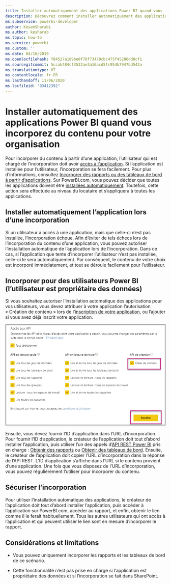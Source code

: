```yaml
---
title: Installer automatiquement des applications Power BI quand vous incorporez du contenu pour votre organisation
description: Découvrez comment installer automatiquement des applications Power BI lorsque vous incorporez du contenu pour votre organisation.
ms.subservice: powerbi-developer
author: KesemSharabi
ms.author: kesharab
ms.topic: how-to
ms.service: powerbi
ms.custom: ''
ms.date: 04/16/2019
ms.openlocfilehash: f84527a189be0f78f73470cbc475f45206dd8cf1
ms.sourcegitcommit: 5ccab484cf3532ae3a16acd5fc954b7947bd543a
ms.translationtype: HT
ms.contentlocale: fr-FR
ms.lasthandoff: 11/06/2020
ms.locfileid: "93412392"
---
```

# <a name="auto-install-power-bi-apps-when-embedding-for-your-organization"></a>Installer automatiquement des applications Power BI quand vous incorporez du contenu pour votre organisation

Pour incorporer du contenu à partir d’une application, l’utilisateur qui est chargé de l’incorporation doit avoir [accès à l’application](../../collaborate-share/service-create-distribute-apps.md). Si l’application est installée pour l’utilisateur, l’incorporation se fera facilement. Pour plus d’informations, consultez [Incorporer des rapports ou des tableaux de bord à partir d’applications](embed-from-apps.md). Sur PowerBI.com, vous pouvez décider que toutes les applications doivent être [installées automatiquement](https://powerbi.microsoft.com/blog/automatically-install-apps/). Toutefois, cette action sera effectuée au niveau du locataire et s’appliquera à toutes les applications.

## <a name="auto-install-app-on-embedding"></a>Installer automatiquement l’application lors d’une incorporation

Si un utilisateur a accès à une application, mais que celle-ci n’est pas installée, l’incorporation échoue. Afin d’éviter de tels échecs lors de l’incorporation du contenu d’une application, vous pouvez autoriser l’installation automatique de l’application lors de l’incorporation. Dans ce cas, si l’application que tente d’incorporer l’utilisateur n’est pas installée, celle-ci le sera automatiquement. Par conséquent, le contenu de votre choix est incorporé immédiatement, et tout se déroule facilement pour l’utilisateur.

## <a name="embed-for-power-bi-users-user-owns-data"></a>Incorporer pour des utilisateurs Power BI (l’utilisateur est propriétaire des données)

Si vous souhaitez autoriser l’installation automatique des applications pour vos utilisateurs, vous devez attribuer à votre application l’autorisation « Création de contenu » lors de l’[inscription de votre application](register-app.md#register-an-azure-ad-app), ou l’ajouter si vous avez déjà inscrit votre application.

![Inscription de l’application - Création de contenu](media/embed-auto-install-app/register-app-create-content.png)

Ensuite, vous devez fournir l’ID d’application dans l’URL d’incorporation. Pour fournir l’ID d’application, le créateur de l’application doit tout d’abord installer l’application, puis utiliser l’un des appels d’[API REST Power BI](/rest/api/power-bi/) pris en charge : [Obtenir des rapports](/rest/api/power-bi/reports/getreports) ou [Obtenir des tableaux de bord](/rest/api/power-bi/dashboards/getdashboards). Ensuite, le créateur de l’application doit copier l’URL d’incorporation dans la réponse de l’API REST. L’ID d’application s’affiche dans l’URL si le contenu provient d’une application.  Une fois que vous disposez de l’URL d’incorporation, vous pouvez régulièrement l’utiliser pour incorporer du contenu.

## <a name="secure-embed"></a>Sécuriser l’incorporation

Pour utiliser l’installation automatique des applications, le créateur de l’application doit tout d’abord installer l’application, puis accéder à l’application sur PowerBI.com, accéder au rapport, et enfin, obtenir le lien comme il le ferait habituellement. Tous les autres utilisateurs qui ont accès à l’application et qui peuvent utiliser le lien sont en mesure d’incorporer le rapport.

## <a name="considerations-and-limitations"></a>Considérations et limitations

* Vous pouvez uniquement incorporer les rapports et les tableaux de bord de ce scénario.

* Cette fonctionnalité n’est pas prise en charge si l’application est propriétaire des données et si l’incorporation se fait dans SharePoint.